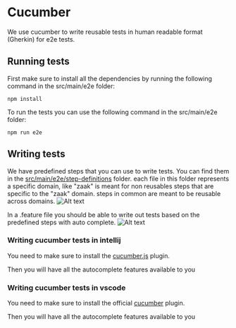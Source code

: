 # Cucumber

We use cucumber to write reusable tests in human readable format (Gherkin) for e2e tests.

## Running tests

First make sure to install all the dependencies by running the following command in the src/main/e2e folder:

```npm install```

To run the tests you can use the following command in the src/main/e2e folder:

```npm run e2e```

## Writing tests

We have predefined steps that you can use to write tests. You can find them in the [src/main/e2e/step-definitions](../../src/e2e/step-definitions) folder. each file in this folder represents a specific domain, like "zaak" is meant for non reusables steps that are specific to the "zaak" domain. steps in common are meant to be reusable across domains.
![Alt text](./attachments/images/cucumber-example.png)

In a .feature file you should be able to write out tests based on the predefined steps with auto complete.
![Alt text](./attachments/images/cucumber-auto-complete.png)



### Writing cucumber tests in intellij

You need to make sure to install the [cucumber.js](https://plugins.jetbrains.com/plugin/7418-cucumber-js) plugin.

Then you will have all the autocomplete features available to you

### Writing cucumber tests in vscode

You need to make sure to install the official [cucumber](https://marketplace.visualstudio.com/items?itemName=CucumberOpen.cucumber-official) plugin.

Then you will have all the autocomplete features available to you

